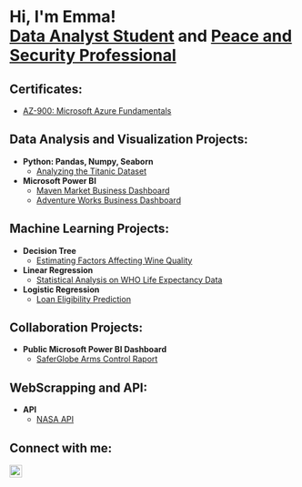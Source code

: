 <h1>Hi, I'm Emma! <br/><a href="https://github.com/emmanikkila">Data Analyst Student</a> and <a href="https://www.linkedin.com/in/emmanikkila">Peace and Security Professional</a></h1>

<h2> Certificates: </h2>

- [AZ-900: Microsoft Azure Fundamentals](https://www.credly.com/badges/3a0ce5aa-5a9c-43fe-8048-a8f0652c6f31/public_url)

<h2> Data Analysis and Visualization Projects:</h2>

- <b>Python: Pandas, Numpy, Seaborn</b>
  - [Analyzing the Titanic Dataset](https://github.com/emmanikkila/titanic)
- <b>Microsoft Power BI</b>
  - [Maven Market Business Dashboard](https://github.com/emmanikkila/maven-market)
  - [Adventure Works Business Dashboard](https://github.com/emmanikkila/adventure-works)

<h2> Machine Learning Projects:</h2>

- <b>Decision Tree</b>
  - [Estimating Factors Affecting Wine Quality](https://github.com/emmanikkila/wine-quality)
- <b>Linear Regression</b>
  - [Statistical Analysis on WHO Life Expectancy Data](https://github.com/emmanikkila/linear-regression)
- <b>Logistic Regression</b>
  - [Loan Eligibility Prediction](https://github.com/emmanikkila/Logistic-Regression)

<h2> Collaboration Projects:</h2>

- <b>Public Microsoft Power BI Dashboard</b>
  - [SaferGlobe Arms Control Raport](https://github.com/emmanikkila/saferglobe-armscontrol)
    
<h2> WebScrapping and API:</h2>

- <b>API</b>
  - [NASA API](https://github.com/emmanikkila/NASA-API)

<h2> Connect with me:</h2>

[<img align="left" alt="JoshMadakor | LinkedIn" width="22px" src="https://cdn.jsdelivr.net/npm/simple-icons@v3/icons/linkedin.svg" />][linkedin]


[linkedin]: https://www.linkedin.com/in/emmanikkila/
